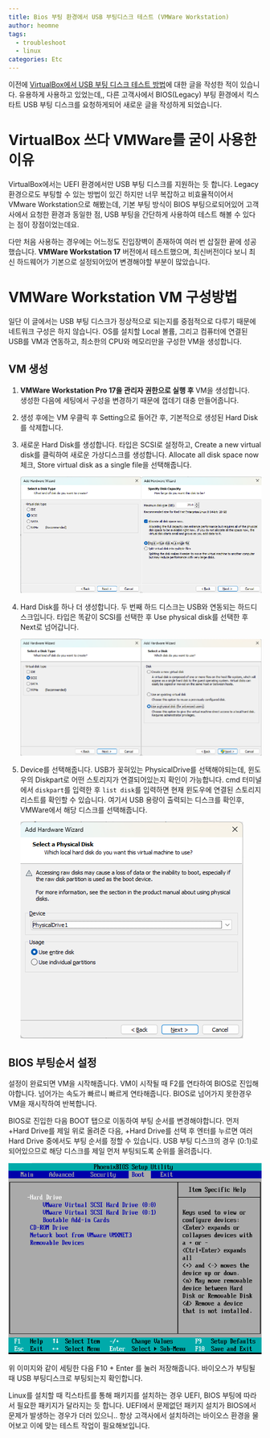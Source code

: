 ```yaml
---
title: Bios 부팅 환경에서 USB 부팅디스크 테스트 (VMWare Workstation)
author: heomne
tags:
  - troubleshoot
  - linux
categories: Etc
---
```

이전에 [VirtualBox에서 USB 부팅 디스크 테스트 방법](https://heomne.github.io/posts/bootdisk-test-with-virtualbox/)에 대한 글을 작성한 적이 있습니다. 유용하게 사용하고 있었는데,, 다른 고객사에서 BIOS(Legacy) 부팅 환경에서 킥스타트 USB 부팅 디스크를 요청하게되어 새로운 글을 작성하게 되었습니다.

# VirtualBox 쓰다 VMWare를 굳이 사용한 이유

VirtualBox에서는 UEFI 환경에서만 USB 부팅 디스크를 지원하는 듯 합니다. Legacy 환경으로도 부팅할 수 있는 방법이 있긴 하지만 너무 복잡하고 비효율적이어서 VMware Workstation으로 해봤는데, 기본 부팅 방식이 BIOS 부팅으로되어있어 고객사에서 요청한 환경과 동일한 점, USB 부팅을 간단하게 사용하여 테스트 해볼 수 있다는 점이 장점이었는데요.

다만 처음 사용하는 경우에는 어느정도 진입장벽이 존재하여 여러 번 삽질한 끝에 성공했습니다. **VMWare Workstation 17** 버전에서 테스트했으며, 최신버전이다 보니 최신 하드웨어가 기본으로 설정되어있어 변경해야할 부분이 많았습니다.

# VMWare Workstation VM 구성방법

일단 이 글에서는 USB 부팅 디스크가 정상적으로 되는지를 중점적으로 다루기 때문에 네트워크 구성은 하지 않습니다. OS를 설치할 Local 볼륨, 그리고 컴퓨터에 연결된 USB를 VM과 연동하고, 최소한의 CPU와 메모리만을 구성한 VM을 생성합니다.

## VM 생성

1. **VMWare Workstation Pro 17을 관리자 권한으로 실행 후** VM을 생성합니다.\
   생성한 다음에 세팅에서 구성을 변경하기 때문에 껍데기 대충 만들어줍니다.
2. 생성 후에는 VM 우클릭 후 Setting으로 들어간 후, 기본적으로 생성된 Hard Disk를 삭제합니다.
3. 새로운 Hard Disk를 생성합니다. 타입은 SCSI로 설정하고, Create a new virtual disk를 클릭하여 새로운 가상디스크를 생성합니다. Allocate all disk space now 체크, Store virtual disk as a single file을 선택해줍니다. 

   ![](/assets/post_img/usb-bootdisk-test-in-biosboot-vmware-works/341646299-d26428ff-c12f-44a2-9b4e-1ff91bdd6dc1.png)
4. Hard Disk를 하나 더 생성합니다. 두 번째 하드 디스크는 USB와 연동되는 하드디스크입니다. 타입은 똑같이 SCSI를 선택한 후 Use physical disk를 선택한 후 Next로 넘어갑니다.

   ![](/assets/post_img/usb-bootdisk-test-in-biosboot-vmware-works/341647359-f397f505-d2ff-42d3-894a-83f8f16217f7.png)
5. Device를 선택해줍니다. USB가 꽂혀있는 PhysicalDrive를 선택해야되는데, 윈도우의 Diskpart로 어떤 스토리지가 연결되어있는지 확인이 가능합니다. cmd 터미널에서 `diskpart`를 입력한 후 `list disk`를 입력하면 현재 윈도우에 연결된 스토리지 리스트를 확인할 수 있습니다. 여기서 USB 용량이 출력되는 디스크를 확인후, VMWare에서 해당 디스크를 선택해줍니다.

   ![](/assets/post_img/usb-bootdisk-test-in-biosboot-vmware-works/341647972-97a65753-a026-4e24-a8e7-54f95a777198.png)

## BIOS 부팅순서 설정

설정이 완료되면 VM을 시작해줍니다. VM이 시작될 때 F2를 연타하여 BIOS로 진입해야합니다. 넘어가는 속도가 빠르니 빠르게 연타해줍니다. BIOS로 넘어가지 못한경우 VM을 재시작하여 반복합니다.

BIOS로 진입한 다음 BOOT 탭으로 이동하여 부팅 순서를 변경해야합니다. 먼저 +Hard Drive를 제일 위로 올려준 다음, +Hard Drive를 선택 후 엔터를 누르면 여러 Hard Drive 중에서도 부팅 순서를 정할 수 있습니다. USB 부팅 디스크의 경우 (0:1)로 되어있으므로 해당 디스크를 제일 먼저 부팅되도록 순위를 올려줍니다.

![](/assets/post_img/usb-bootdisk-test-in-biosboot-vmware-works/341648690-bc1e4bc6-6dd5-4be6-8958-376e2ec99304.png)

위 이미지와 같이 세팅한 다음 F10 + Enter 를 눌러 저장해줍니다. 바이오스가 부팅될 때 USB 부팅디스크로 부팅되는지 확인합니다.



Linux를 설치할 때 킥스타트를 통해 패키지를 설치하는 경우 UEFI, BIOS 부팅에 따라서 필요한 패키지가 달라지는 듯 합니다. UEFI에서 문제없던 패키지 설치가 BIOS에서 문제가 발생하는 경우가 더러 있으니.. 항상 고객사에서 설치하려는 바이오스 환경을 물어보고 이에 맞는 테스트 작업이 필요해보입니다.
